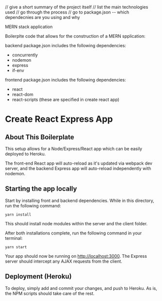 // give a short summary of the project itself
// list the main technologies used
// go through the process
    // go to package.json -- which dependecnies are you using and why



MERN stack application

Boilerplte code that allows for the construction of a MERN spplication:

backend package.json includes the following dependencies:
- concurrently
- nodemon
- express
- if-env

frontend package.json includes the following dependencies:
- react
- react-dom
- react-scripts
(these are specified in create react app)


# Create React Express App

## About This Boilerplate

This setup allows for a Node/Express/React app which can be easily deployed to Heroku.

The front-end React app will auto-reload as it's updated via webpack dev server, and the backend Express app will auto-reload independently with nodemon.

## Starting the app locally

Start by installing front and backend dependencies. While in this directory, run the following command:

```
yarn install
```

This should install node modules within the server and the client folder.

After both installations complete, run the following command in your terminal:

```
yarn start
```

Your app should now be running on <http://localhost:3000>. The Express server should intercept any AJAX requests from the client.

## Deployment (Heroku)

To deploy, simply add and commit your changes, and push to Heroku. As is, the NPM scripts should take care of the rest.
